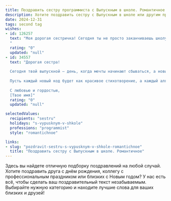 ```yaml
---
title: Поздравить сестру программиста с Выпускным в школе. Романтичное
description: Хотите поздравить сестру с Выпускным в школе или другим праздником? Наш ИИ создаст незабываемое поздравление, а вы обязательно выделитесь среди других.  
date: 2024-12-31
tags: second tag
wishes:
- id: 126257
  text: "Моя дорогая сестричка! Сегодня ты не просто заканчиваешь школу, ты ступаешь на порог невероятного мира, где твоё программистское сердце будет творить чудеса!  Пусть этот выпускной станет началом твоей волшебной истории, полной ярких побед и бесконечного вдохновения.  Я так горжусь тобой, твоей целеустремлённостью и талантом.  Пусть твой путь будет освещен любовью, счастьем и успехом, а звёзды всегда указывают тебе верное направление.  С твоим днём, моя звездочка!
  "
  rating: "0"
  updated: "null"
- id: 34557
  text: "Дорогая сестра!
  
  Сегодня твой выпускной — день, когда мечты начинают сбываться, а новые горизонты открываются перед тобой! Ты стойко шла к своей цели, и вот, в этот особенный момент, я горжусь тобой как никогда. Ты стала не только выпускницей, но и человеком, который стоит на пороге замечательной профессии программиста, создающего красоту в мире технологий.
  
  Пусть каждый новый код будет как красивое стихотворение, а каждый алгоритм — вашим верным другом. Верь в себя, ведь твои идеи могут изменить мир. Желаю тебе безграничной фантазии, удачи и вдохновения на этом новом пути. Пусть каждый день приносит новые знакомства и возможности, а за пределами экрана ждет множество ярких эмоций и приключений.
  
  С любовью и гордостью,
  [Твое имя]"
  rating: "0"
  updated: "null"

selectedValues:
  recipients: "sestru"
  holidays: "s-vypusknym-v-shkole"
  professions: "programmist"
  style: "romantichnoe"

links:
- slug: "pozdravit-sestru-s-vypusknym-v-shkole-romantichnoe"
  title: "Поздравить сестру с Выпускным в школе. Романтичное"
---
```


Здесь вы найдете отличную подборку поздравлений на любой случай.
Хотите поздравить друга с днём рождения, коллегу с профессиональным праздником или близких с Новым годом? У нас есть всё, чтобы сделать ваш поздравительный текст незабываемым. Выбирайте нужную категорию и находите лучшие слова для ваших близких и друзей!
